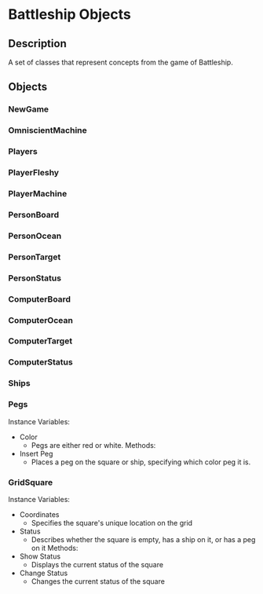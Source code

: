 # Battleship Objects

## Description

A set of classes that represent concepts from the game of Battleship.  

## Objects

### NewGame
### OmniscientMachine
### Players
### PlayerFleshy
### PlayerMachine
### PersonBoard
### PersonOcean
### PersonTarget
### PersonStatus
### ComputerBoard
### ComputerOcean
### ComputerTarget
### ComputerStatus
### Ships
### Pegs
Instance Variables:
  * Color
    * Pegs are either red or white.
Methods:
  * Insert Peg
    * Places a peg on the square or ship, specifying which color peg it is.
### GridSquare
Instance Variables:
  * Coordinates
    * Specifies the square's unique location on the grid
  * Status
    * Describes whether the square is empty, has a ship on it, or has a peg on it
Methods:
  * Show Status
    * Displays the current status of the square
  * Change Status
    * Changes the current status of the square
